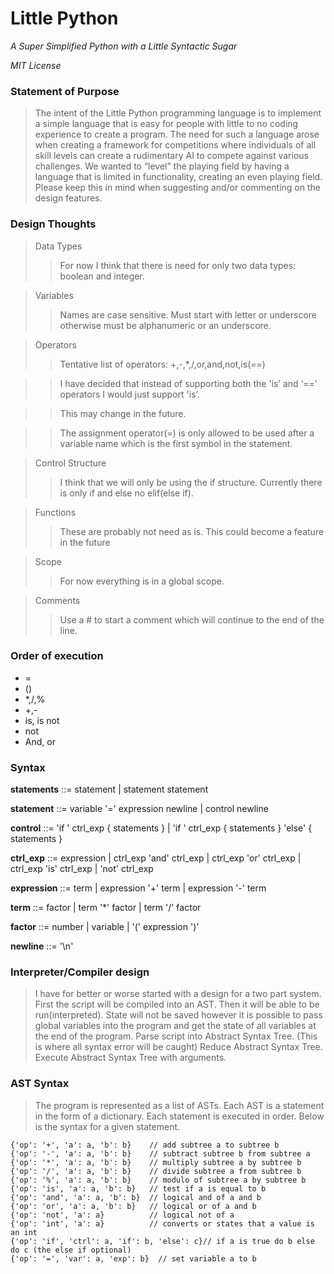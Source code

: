 # Little Python
*A Super Simplified Python with a Little Syntactic Sugar*

*MIT License*


### Statement of Purpose

> The intent of the Little Python programming language is to implement a simple language that is easy for people with little to no coding experience to create a program. The need for such a language arose when creating a framework for competitions  where individuals of all skill levels can create a rudimentary AI to compete against various challenges. We wanted to “level” the playing field by having a language that is limited in functionality, creating an even playing field. Please keep this in mind when suggesting and/or commenting on the design features.

### Design Thoughts
> Data Types
> > For now I think that there is need for only two data types: boolean and integer.

> Variables
> > Names are case sensitive.
> > Must start with letter or underscore otherwise must be alphanumeric or an underscore.

> Operators
> > Tentative list of operators: +,-,*,/,or,and,not,is(==)

> > I have decided that instead of supporting both the 'is’ and ‘==’ operators I would just support 'is’.

> > This may change in the future.

> > The assignment operator(=) is only allowed to be used after a variable name which is the first symbol in the statement.

> Control Structure
> > I think that we will only be using the if structure.
Currently there is only if and else no elif(else if).

> Functions
> > These are probably not need as is.
This could become a feature in the future

> Scope
> > For now everything is in a global scope.

> Comments
> > Use a # to start a comment which will continue to the end of the line.

### Order of execution
* =
* ()
* *,/,%
* +,-
* is, is not
* not
* And, or



### Syntax
**statements** ::= statement
                 | statement statement

**statement**  ::= variable '=' expression newline
                 | control newline

**control**    ::= 'if ' ctrl_exp { statements }
                 | 'if ' ctrl_exp { statements } 'else' { statements }

**ctrl_exp**   ::= expression
                 | ctrl_exp 'and' ctrl_exp
                 | ctrl_exp 'or' ctrl_exp
                 | ctrl_exp 'is' ctrl_exp
                 | 'not' ctrl_exp

**expression** ::= term
                 | expression '+' term
                 | expression '-' term

**term**       ::= factor
                 | term '*' factor
                 | term '/' factor

**factor**     ::= number
                 | variable
                 | '(' expression ')'

**newline**    ::= '\n'

### Interpreter/Compiler design
> I have for better or worse started with a design for a two part system. First the script will be compiled into an AST. Then it will be able to be run(interpreted). State will not be saved however it is possible to pass global variables into the program and get the state of all variables at the end of the program.
Parse script into Abstract Syntax Tree. (This is where all syntax error will be caught)
Reduce Abstract Syntax Tree.
Execute Abstract Syntax Tree with arguments.

### AST Syntax
> The program is represented as a list of ASTs. Each AST is a statement in the form of a dictionary. Each statement is executed in order. Below is the syntax for a given statement.
 ~~~
 {'op': '+', 'a': a, 'b': b}    // add subtree a to subtree b
 {'op': '-', 'a': a, 'b': b}    // subtract subtree b from subtree a
 {'op': '*', 'a': a, 'b': b}    // multiply subtree a by subtree b
 {'op': '/', 'a': a, 'b': b}    // divide subtree a from subtree b
 {'op': '%', 'a': a, 'b': b}    // modulo of subtree a by subtree b
 {'op': 'is', 'a': a, 'b': b}   // test if a is equal to b
 {'op': 'and', 'a': a, 'b': b}  // logical and of a and b
 {'op': 'or', 'a': a, 'b': b}   // logical or of a and b
 {'op': 'not', 'a': a}          // logical not of a
 {'op': 'int', 'a': a}          // converts or states that a value is an int
 {'op': 'if', 'ctrl': a, 'if': b, 'else': c}// if a is true do b else do c (the else if optional)
 {'op': '=', 'var': a, 'exp': b}  // set variable a to b
 ~~~

